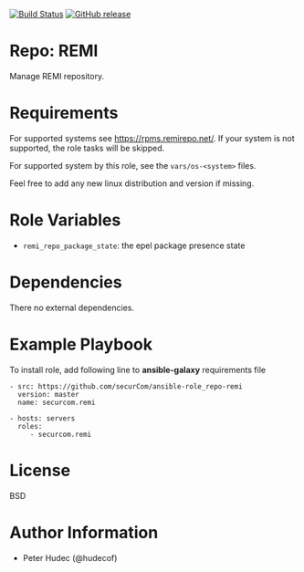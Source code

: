 [![Build Status](https://www.travis-ci.org/securCom/ansible-role_repo-remi.svg?branch=master)](https://www.travis-ci.org/securCom/ansible-role_repo-remi)
[![GitHub release](https://img.shields.io/github/release/securCom/ansible-role_repo-remi.svg)](https://github.com/securCom/ansible-role_repo-remi)

# Repo: REMI

Manage REMI  repository.

# Requirements

For supported systems  see https://rpms.remirepo.net/. If your system is not supported,
the role tasks will be skipped.

For supported system by this role, see the `vars/os-<system>` files.

Feel free to add any new linux distribution and version if missing.

# Role Variables

- `remi_repo_package_state`: the epel package presence  state

# Dependencies

There no external dependencies.

# Example Playbook

To install role, add following line to **ansible-galaxy** requirements file
```
- src: https://github.com/securCom/ansible-role_repo-remi
  version: master
  name: securcom.remi
```

```
- hosts: servers
  roles:
     - securcom.remi
```

# License

BSD

# Author Information


- Peter Hudec (@hudecof)